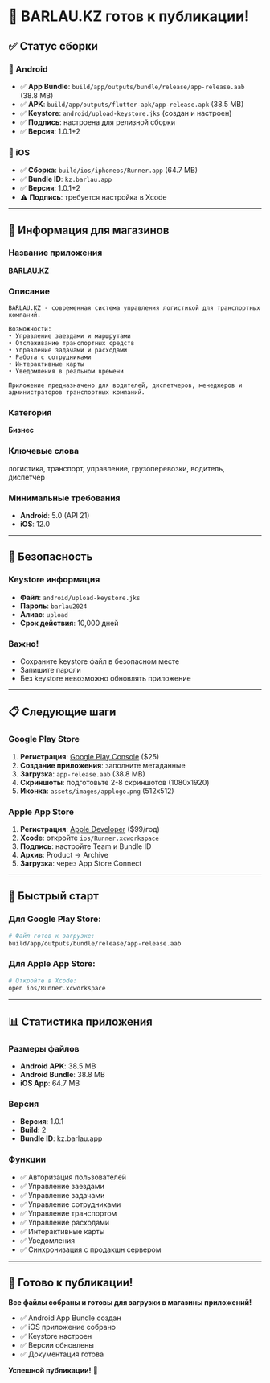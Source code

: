 # 🎉 BARLAU.KZ готов к публикации!

## ✅ Статус сборки

### 🤖 Android
- ✅ **App Bundle**: `build/app/outputs/bundle/release/app-release.aab` (38.8 MB)
- ✅ **APK**: `build/app/outputs/flutter-apk/app-release.apk` (38.5 MB)
- ✅ **Keystore**: `android/upload-keystore.jks` (создан и настроен)
- ✅ **Подпись**: настроена для релизной сборки
- ✅ **Версия**: 1.0.1+2

### 🍎 iOS
- ✅ **Сборка**: `build/ios/iphoneos/Runner.app` (64.7 MB)
- ✅ **Bundle ID**: `kz.barlau.app`
- ✅ **Версия**: 1.0.1+2
- ⚠️ **Подпись**: требуется настройка в Xcode

---

## 📱 Информация для магазинов

### Название приложения
**BARLAU.KZ**

### Описание
```
BARLAU.KZ - современная система управления логистикой для транспортных компаний.

Возможности:
• Управление заездами и маршрутами
• Отслеживание транспортных средств
• Управление задачами и расходами
• Работа с сотрудниками
• Интерактивные карты
• Уведомления в реальном времени

Приложение предназначено для водителей, диспетчеров, менеджеров и администраторов транспортных компаний.
```

### Категория
**Бизнес**

### Ключевые слова
логистика, транспорт, управление, грузоперевозки, водитель, диспетчер

### Минимальные требования
- **Android**: 5.0 (API 21)
- **iOS**: 12.0

---

## 🔐 Безопасность

### Keystore информация
- **Файл**: `android/upload-keystore.jks`
- **Пароль**: `barlau2024`
- **Алиас**: `upload`
- **Срок действия**: 10,000 дней

### Важно!
- Сохраните keystore файл в безопасном месте
- Запишите пароли
- Без keystore невозможно обновлять приложение

---

## 📋 Следующие шаги

### Google Play Store
1. **Регистрация**: [Google Play Console](https://play.google.com/console) ($25)
2. **Создание приложения**: заполните метаданные
3. **Загрузка**: `app-release.aab` (38.8 MB)
4. **Скриншоты**: подготовьте 2-8 скриншотов (1080x1920)
5. **Иконка**: `assets/images/applogo.png` (512x512)

### Apple App Store
1. **Регистрация**: [Apple Developer](https://developer.apple.com) ($99/год)
2. **Xcode**: откройте `ios/Runner.xcworkspace`
3. **Подпись**: настройте Team и Bundle ID
4. **Архив**: Product → Archive
5. **Загрузка**: через App Store Connect

---

## 🚀 Быстрый старт

### Для Google Play Store:
```bash
# Файл готов к загрузке:
build/app/outputs/bundle/release/app-release.aab
```

### Для Apple App Store:
```bash
# Откройте в Xcode:
open ios/Runner.xcworkspace
```

---

## 📊 Статистика приложения

### Размеры файлов
- **Android APK**: 38.5 MB
- **Android Bundle**: 38.8 MB
- **iOS App**: 64.7 MB

### Версия
- **Версия**: 1.0.1
- **Build**: 2
- **Bundle ID**: kz.barlau.app

### Функции
- ✅ Авторизация пользователей
- ✅ Управление заездами
- ✅ Управление задачами
- ✅ Управление сотрудниками
- ✅ Управление транспортом
- ✅ Управление расходами
- ✅ Интерактивные карты
- ✅ Уведомления
- ✅ Синхронизация с продакшн сервером

---

## 🎯 Готово к публикации!

**Все файлы собраны и готовы для загрузки в магазины приложений!**

- ✅ Android App Bundle создан
- ✅ iOS приложение собрано
- ✅ Keystore настроен
- ✅ Версии обновлены
- ✅ Документация готова

**Успешной публикации!** 🚀
